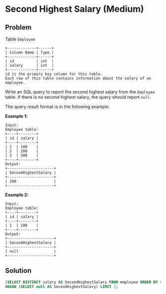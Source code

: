 # Second Highest Salary (Medium)
  
## Problem
Table `Employee`  
~~~ 
+-------------+------+
| Column Name | Type |
+-------------+------+
| id          | int  |
| salary      | int  |
+-------------+------+
id is the primary key column for this table.
Each row of this table contains information about the salary of an employee.
~~~

Write an SQL query to report the second highest salary from the `Employee` table. If there is no second highest salary, the query should report `null`.

The query result format is in the following example.  

**Example 1:**
~~~
Input: 
Employee table:
+----+--------+
| id | salary |
+----+--------+
| 1  | 100    |
| 2  | 200    |
| 3  | 300    |
+----+--------+
Output: 
+---------------------+
| SecondHighestSalary |
+---------------------+
| 200                 |
+---------------------+
~~~  
**Example 2:**
~~~
Input: 
Employee table:
+----+--------+
| id | salary |
+----+--------+
| 1  | 100    |
+----+--------+
Output: 
+---------------------+
| SecondHighestSalary |
+---------------------+
| null                |
+---------------------+
~~~

## Solution

```sql
(SELECT DISTINCT salary AS SecondHighestSalary FROM employee ORDER BY salary DESC LIMIT 1 OFFSET 1 )
UNION (SELECT null AS SecondHighestSalary) LIMIT 1;
```